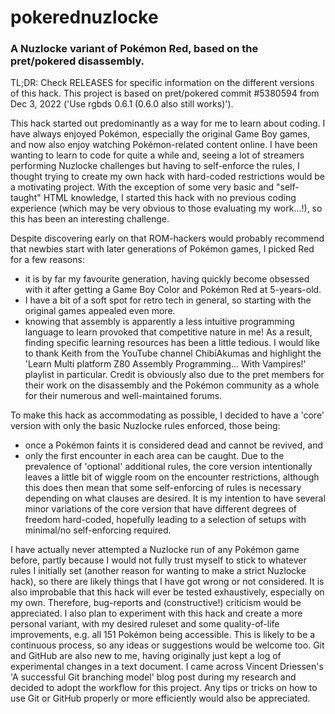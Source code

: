# pokerednuzlocke

### A Nuzlocke variant of Pokémon Red, based on the pret/pokered disassembly.

TL;DR: Check RELEASES for specific information on the different versions of this hack.
       This project is based on pret/pokered commit #5380594 from Dec 3, 2022 ('Use rgbds 0.6.1 (0.6.0 also still works)').

This hack started out predominantly as a way for me to learn about coding. I have always enjoyed Pokémon, especially the original Game Boy games, and now also enjoy watching Pokémon-related content online. I have been wanting to learn to code for quite a while and, seeing a lot of streamers performing Nuzlocke challenges but having to self-enforce the rules, I thought trying to create my own hack with hard-coded restrictions would be a motivating project. With the exception of some very basic and "self-taught" HTML knowledge, I started this hack with no previous coding experience (which may be very obvious to those evaluating my work...!), so this has been an interesting challenge.

Despite discovering early on that ROM-hackers would probably recommend that newbies start with later generations of Pokémon games, I picked Red for a few reasons:
* it is by far my favourite generation, having quickly become obsessed with it after getting a Game Boy Color and Pokémon Red at 5-years-old.
* I have a bit of a soft spot for retro tech in general, so starting with the original games appealed even more.
* knowing that assembly is apparently a less intuitive programming language to learn provoked that competitive nature in me!
As a result, finding specific learning resources has been a little tedious. I would like to thank Keith from the YouTube channel ChibiAkumas and highlight the 'Learn Multi platform Z80 Assembly Programming... With Vampires!' playlist in particular. Credit is obviously also due to the pret members for their work on the disassembly and the Pokémon community as a whole for their numerous and well-maintained forums.

To make this hack as accommodating as possible, I decided to have a 'core' version with only the basic Nuzlocke rules enforced, those being:
* once a Pokémon faints it is considered dead and cannot be revived, and
* only the first encounter in each area can be caught.
Due to the prevalence of 'optional' additional rules, the core version intentionally leaves a little bit of wiggle room on the encounter restrictions, although this does then mean that some self-enforcing of rules is necessary depending on what clauses are desired. It is my intention to have several minor variations of the core version that have different degrees of freedom hard-coded, hopefully leading to a selection of setups with minimal/no self-enforcing required.

I have actually never attempted a Nuzlocke run of any Pokémon game before, partly because I would not fully trust myself to stick to whatever rules I initially set (another reason for wanting to make a strict Nuzlocke hack), so there are likely things that I have got wrong or not considered. It is also improbable that this hack will ever be tested exhaustively, especially on my own. Therefore, bug-reports and (constructive!) criticism would be appreciated. I also plan to experiment with this hack and create a more personal variant, with my desired ruleset and some quality-of-life improvements, e.g. all 151 Pokémon being accessible. This is likely to be a continuous process, so any ideas or suggestions would be welcome too. Git and GitHub are also new to me, having originally just kept a log of experimental changes in a text document. I came across Vincent Driessen's 'A successful Git branching model' blog post during my research and decided to adopt the workflow for this project. Any tips or tricks on how to use Git or GitHub properly or more efficiently would also be appreciated.
